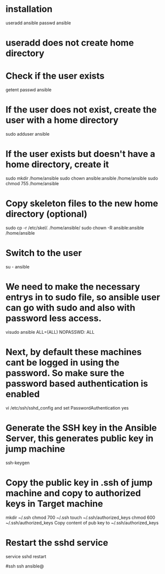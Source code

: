 # installation

useradd ansible
passwd ansible

# useradd does not create home directory

# Check if the user exists
getent passwd ansible

# If the user does not exist, create the user with a home directory
sudo adduser ansible

# If the user exists but doesn't have a home directory, create it
sudo mkdir /home/ansible
sudo chown ansible:ansible /home/ansible
sudo chmod 755 /home/ansible

# Copy skeleton files to the new home directory (optional)
sudo cp -r /etc/skel/. /home/ansible/
sudo chown -R ansible:ansible /home/ansible

# Switch to the user
su - ansible


# We need to make the necessary entrys in to sudo file, so ansible user can go with sudo and also with password less access.
visudo
ansible         ALL=(ALL)       NOPASSWD: ALL

# Next, by default these machines cant be logged in using the password. So make sure the password based authentication is enabled
vi /etc/ssh/sshd_config and set PasswordAuthentication yes


# Generate the SSH key in the Ansible Server, this generates public key in jump machine
ssh-keygen

# Copy the public key in .ssh of jump machine and copy to authorized keys in Target machine 

mkdir ~/.ssh
chmod 700 ~/.ssh
touch ~/.ssh/authorized_keys
chmod 600 ~/.ssh/authorized_keys
Copy content of pub key to ~/.ssh/authorized_keys



# Restart the sshd service
service sshd restart

#ssh
ssh ansible@<private ip>
